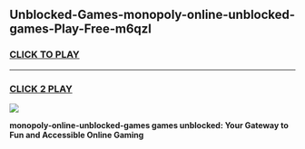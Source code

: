 
## Unblocked-Games-monopoly-online-unblocked-games-Play-Free-m6qzl
<h3>
<a href="https://premium76.site?title=monopoly-online-unblocked-games&ref=23A">CLICK TO PLAY</a></h3>
<hr>

<h3>
<a href="https://premium76.site?title=monopoly-online-unblocked-games&ref=23A">CLICK 2 PLAY</a>
  
</h3>

<a href="https://premium76.site?title=monopoly-online-unblocked-games&ref=23A"><img src="https://clearcache.store/games.png"></a>


**monopoly-online-unblocked-games games unblocked: Your Gateway to Fun and Accessible Online Gaming**
